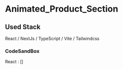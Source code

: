 # Animated_Product_Section

## Used Stack

React / NextJs / TypeScript / Vite / Tailwindcss

### CodeSandBox

React : []
